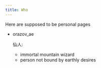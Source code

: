 ```yaml
---
title: Who
---
```


Here are supposed to be personal pages

- orazov_ae

  仙人:
  - immortal mountain wizard
  - person not bound by earthly desires

